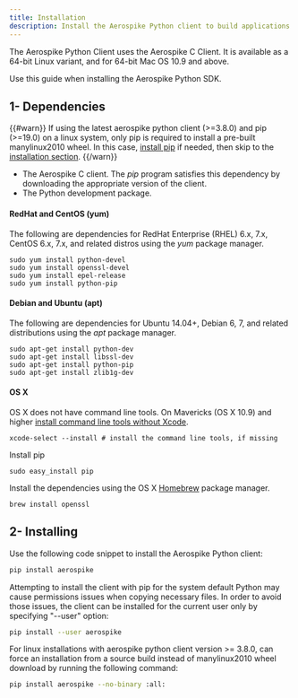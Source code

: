 ```yaml
---
title: Installation
description: Install the Aerospike Python client to build applications to store and retrieve data from an Aerospike cluster.
---
```


The Aerospike Python Client uses the Aerospike C Client. It is available as a 64-bit Linux variant, and for 64-bit Mac OS 10.9 and above.

Use this guide when installing the Aerospike Python SDK.

## 1- Dependencies

{{#warn}}
If using the latest aerospike python client (>=3.8.0) and pip (>=19.0) on a linux system, only pip is required to install a pre-built 
manylinux2010 wheel.   In this case, [install pip](https://pip.pypa.io/en/stable/installing/) if needed, then skip to the 
[installation section](/docs/client/python/install//index.html#2-installing).
{{/warn}}

- The Aerospike C client. The *pip* program satisfies this dependency by downloading the appropriate version of the client.
- The Python development package.


#### RedHat and CentOS (yum)

The following are dependencies for RedHat Enterprise (RHEL) 6.x, 7.x, CentOS 6.x, 7.x, and related distros using the *yum* package manager.

    sudo yum install python-devel
    sudo yum install openssl-devel
    sudo yum install epel-release
    sudo yum install python-pip

#### Debian and Ubuntu (apt)

The following are dependencies for Ubuntu 14.04+, Debian 6, 7, and related distributions using the *apt* package manager.

    sudo apt-get install python-dev
    sudo apt-get install libssl-dev
    sudo apt-get install python-pip
    sudo apt-get install zlib1g-dev

#### OS X

OS X does not have command line tools. On Mavericks (OS X 10.9) and higher [install command line tools without Xcode](http://osxdaily.com/2014/02/12/install-command-line-tools-mac-os-x/).

    xcode-select --install # install the command line tools, if missing

Install pip

    sudo easy_install pip

Install the dependencies using the OS X [Homebrew](http://brew.sh/) package manager.

    brew install openssl


## 2- Installing 

Use the following code snippet to install the Aerospike Python client:

```bash
pip install aerospike
```

Attempting to install the client with pip for the system default Python may cause permissions issues when copying necessary files. In order to avoid
those issues, the client can be installed for the current user only by specifying "--user" option: 

```bash
pip install --user aerospike
```

For linux installations with aerospike python client version >= 3.8.0, can force an installation from a source build instead of manylinux2010 wheel
download by running the following command:

```bash
pip install aerospike --no-binary :all:
```
